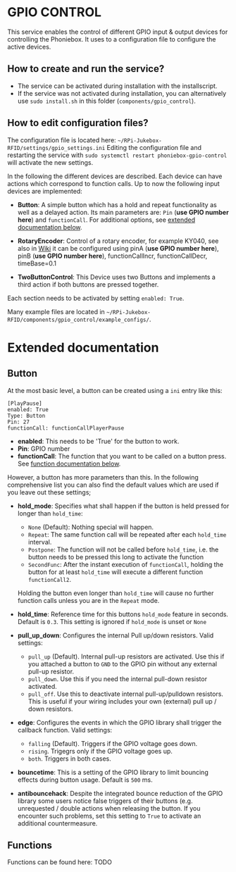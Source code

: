 # GPIO CONTROL

This service enables the control of different GPIO input & output devices for controlling the Phoniebox.
It uses to a configuration file to configure the active devices.

## How to create and run the service?
* The service can be activated during installation with the installscript.
* If the service was not activated during installation, you can alternatively use `sudo install.sh` in this folder (`components/gpio_control`).

## How to edit configuration files?
The configuration file is located here: `~/RPi-Jukebox-RFID/settings/gpio_settings.ini` 
Editing the configuration file and restarting the service with `sudo systemctl restart phoniebox-gpio-control` will activate the new settings.

In the following the different devices are described. 
Each device can have actions which correspond to function calls.
Up to now the following input devices are implemented:
* **Button**: 
   A simple button which has a hold and repeat functionality as well as a delayed action. 
   Its main parameters are: `Pin` (**use GPIO number here**) and `functionCall`. For additional options, see [extended documentation below](#doc_button).

* **RotaryEncoder**:
    Control of a rotary encoder, for example KY040, see also in 
    [Wiki](https://github.com/MiczFlor/RPi-Jukebox-RFID/wiki/Audio-RotaryKnobVolume)
    it can be configured using pinA (**use GPIO number here**), pinB (**use GPIO number here**), functionCallIncr, functionCallDecr, timeBase=0.1

* **TwoButtonControl**:
    This Device uses two Buttons and implements a third action if both buttons are pressed together.
    
Each section needs to be activated by setting `enabled: True`.

Many example files are located in `~/RPi-Jukebox-RFID/components/gpio_control/example_configs/`.

# Extended documentation
## Button<a name="doc_button"></a> 
At the most basic level, a button can be created using a `ini` entry like this:
```
[PlayPause]
enabled: True
Type: Button
Pin: 27
functionCall: functionCallPlayerPause
```
* **enabled**: This needs to be 'True' for the button to work.
* **Pin**: GPIO number
* **functionCall**: The function that you want to be called on a button press. See  [function documentation below](#doc_funcs).

However, a button has more parameters than this. In the following comprehensive list you can also find the default values which are used if you leave out these settings;
* **hold_mode**: Specifies what shall happen if the button is held pressed for longer than `hold_time`:
  *  `None` (Default): Nothing special will happen.
  *  `Repeat`: The same function call will be repeated after each `hold_time` interval.
  *  `Postpone`: The function will not be called before `hold_time`, i.e. the button needs to be pressed this long to activate the function
  *  `SecondFunc`: After the instant execution of `functionCall`, holding the button for at least `hold_time` will execute a different function `functionCall2`.
  
  Holding the button even longer than `hold_time` will cause no further function calls unless you are in the `Repeat` mode.
* **hold_time**: Reference time for this buttons `hold_mode` feature in seconds. Default is `0.3`. This setting is ignored if `hold_mode` is unset or `None`
* **pull_up_down**: Configures the internal Pull up/down resistors. Valid settings:
  * `pull_up` (Default). Internal pull-up resistors are activated. Use this if you attached a button to `GND` to the GPIO pin without any external pull-up resistor.
  * `pull_down`. Use this if you need the internal pull-down resistor activated.
  * `pull_off`. Use this to deactivate internal pull-up/pulldown resistors. This is useful if your wiring includes your own (external) pull up / down resistors.
* **edge**: Configures the events in which the GPIO library shall trigger the callback function. Valid settings:
  * `falling` (Default). Triggers if the GPIO voltage goes down.
  * `rising`. Trigegrs only if the GPIO voltage goes up.
  * `both`. Triggers in both cases.
* **bouncetime**: This is a setting of the GPIO library to limit bouncing effects during button usage. Default is `500` ms.
* **antibouncehack**: Despite the integrated bounce reduction of the GPIO library some users notice false triggers of their buttons (e.g. unrequested / double actions when releasing the button. If you encounter such problems, set this setting to `True` to activate an additional countermeasure.


## Functions<a name="doc_funcs"></a> 
Functions can be found here: TODO

